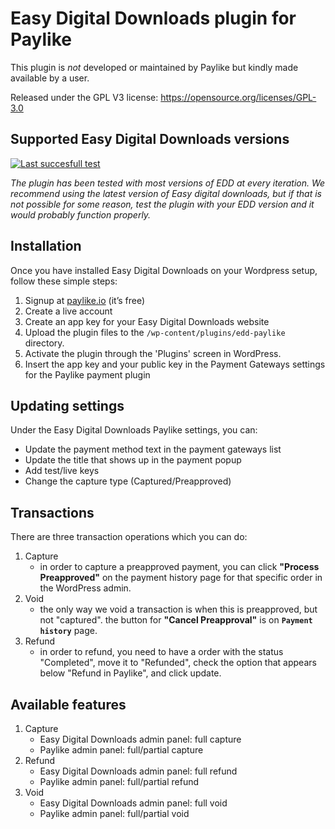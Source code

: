 # Easy Digital Downloads plugin for Paylike

This plugin is *not* developed or maintained by Paylike but kindly made
available by a user.

Released under the GPL V3 license: https://opensource.org/licenses/GPL-3.0


## Supported Easy Digital Downloads versions

 [![Last succesfull test](https://log.derikon.ro/api/v1/log/read?tag=edd&view=svg&label=EDD&key=ecommerce&background=2794da)](https://log.derikon.ro/api/v1/log/read?tag=edd&view=html)

 *The plugin has been tested with most versions of EDD at every iteration. We recommend using the latest version of Easy digital downloads, but if that is not possible for some reason, test the plugin with your EDD version and it would probably function properly.*

## Installation

  Once you have installed Easy Digital Downloads on your Wordpress setup, follow these simple steps:
  1. Signup at [paylike.io](https://paylike.io) (it’s free)
  1. Create a live account
  1. Create an app key for your Easy Digital Downloads website
  1. Upload the plugin files to the `/wp-content/plugins/edd-paylike` directory.
  1. Activate the plugin through the 'Plugins' screen in WordPress.
  1. Insert the app key and your public key in the Payment Gateways settings for the Paylike payment plugin


## Updating settings

Under the Easy Digital Downloads Paylike settings, you can:
 * Update the payment method text in the payment gateways list
 * Update the title that shows up in the payment popup
 * Add test/live keys
 * Change the capture type (Captured/Preapproved)


 ## Transactions

 There are three transaction operations which you can do:
1. Capture
    - in order to capture a preapproved payment, you can click **"Process Preapproved"** on the payment history page for that specific order in the WordPress admin.
2. Void
    - the only way we void a transaction is when this is preapproved, but not "captured". the button for **"Cancel Preapproval"** is on **`Payment history`** page.
3. Refund
    - in order to refund, you need to have a order with the status "Completed", move it to "Refunded", check the option that appears below "Refund in Paylike", and click update.

  ## Available features

1. Capture
   * Easy Digital Downloads admin panel: full capture
   * Paylike admin panel: full/partial capture
2. Refund
   * Easy Digital Downloads admin panel: full refund
   * Paylike admin panel: full/partial refund
3. Void
   * Easy Digital Downloads admin panel: full void
   * Paylike admin panel: full/partial void
